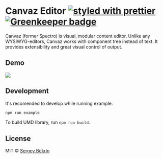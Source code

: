 # Canvaz Editor [![styled with prettier](https://img.shields.io/badge/styled_with-prettier-ff69b4.svg)](https://github.com/prettier/prettier) [![Greenkeeper badge](https://badges.greenkeeper.io/sergeybekrin/canvaz.svg)](https://greenkeeper.io/)
Canvaz (former Spectro) is visual, modular content editor. Unlike any WYSIWYG-editors,
Canvaz works with component tree instead of text. It provides extensibility
and great visual control of output.

## Demo
![](https://github.com/sergeybekrin/spectro/raw/master/.github/example.gif)

## Development
It's recomended to develop while running example.
```bash
npm run example
```

To build UMD library, run `npm run build`.

## License
MIT © [Sergey Bekrin](https://github.com/sergeybekrin)
